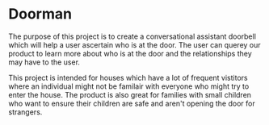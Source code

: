 # Doorman

The purpose of this project is to create a conversational assistant doorbell which will help a user ascertain who is at the door. The user can querey 
our product to learn more about who is at the door and the relationships they may have to the user. 

This project is intended for houses which have a lot of frequent vistitors where an individual might not be familair with everyone who might try to enter
the house. The product is also great for families with small children who want to ensure their children are safe and aren't opening the door for strangers.
